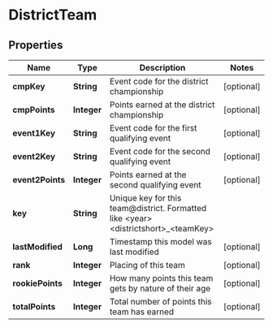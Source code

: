 
# DistrictTeam

## Properties
Name | Type | Description | Notes
------------ | ------------- | ------------- | -------------
**cmpKey** | **String** | Event code for the district championship |  [optional]
**cmpPoints** | **Integer** | Points earned at the district championship |  [optional]
**event1Key** | **String** | Event code for the first qualifying event |  [optional]
**event2Key** | **String** | Event code for the second qualifying event |  [optional]
**event2Points** | **Integer** | Points earned at the second qualifying event |  [optional]
**key** | **String** | Unique key for this team@district. Formatted like &lt;year&gt;&lt;districtshort&gt;_&lt;teamKey&gt; | 
**lastModified** | **Long** | Timestamp this model was last modified |  [optional]
**rank** | **Integer** | Placing of this team |  [optional]
**rookiePoints** | **Integer** | How many points this team gets by nature of their age |  [optional]
**totalPoints** | **Integer** | Total number of points this team has earned |  [optional]



